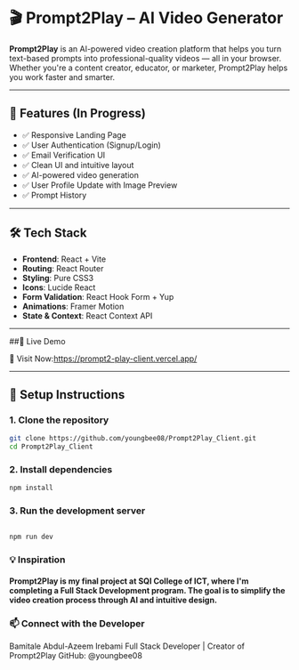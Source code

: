 # 🎬 Prompt2Play – AI Video Generator

**Prompt2Play** is an AI-powered video creation platform that helps you turn text-based prompts into professional-quality videos — all in your browser. Whether you're a content creator, educator, or marketer, Prompt2Play helps you work faster and smarter.

---

## 🚀 Features (In Progress)

- ✅ Responsive Landing Page
- ✅ User Authentication (Signup/Login)
- ✅ Email Verification UI
- ✅ Clean UI and intuitive layout
- ✅ AI-powered video generation
- ✅ User Profile Update with Image Preview
- ✅ Prompt History

---

## 🛠 Tech Stack

- **Frontend**: React + Vite
- **Routing**: React Router
- **Styling**: Pure CSS3
- **Icons**: Lucide React
- **Form Validation**: React Hook Form + Yup
- **Animations**: Framer Motion
- **State & Context**: React Context API

---

##🧪 Live Demo

🔗 Visit Now:https://prompt2-play-client.vercel.app/

___


## 🔧 Setup Instructions

### 1. Clone the repository

```bash
git clone https://github.com/youngbee08/Prompt2Play_Client.git
cd Prompt2Play_Client

```

### 2. Install dependencies

```bash
npm install

```

### 3. Run the development server

```bash

npm run dev

```

### 💡 Inspiration

#### Prompt2Play is my final project at SQI College of ICT, where I'm completing a Full Stack Development program. The goal is to simplify the video creation process through AI and intuitive design.

### 📫 Connect with the Developer

Bamitale Abdul-Azeem Irebami
Full Stack Developer | Creator of Prompt2Play
GitHub: @youngbee08

